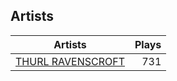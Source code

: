 ## Artists
Artists | Plays 
----- | -----: 
[THURL RAVENSCROFT](/artists/thurl-ravenscroft-89607) | 731

